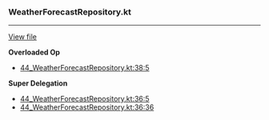 ### WeatherForecastRepository.kt
---
[View file](../files/44_WeatherForecastRepository.kt)

**Overloaded Op**

 - [44_WeatherForecastRepository.kt:38:5](../files/44_WeatherForecastRepository.kt#L38)

**Super Delegation**

 - [44_WeatherForecastRepository.kt:36:5](../files/44_WeatherForecastRepository.kt#L36)
 - [44_WeatherForecastRepository.kt:36:36](../files/44_WeatherForecastRepository.kt#L36)
